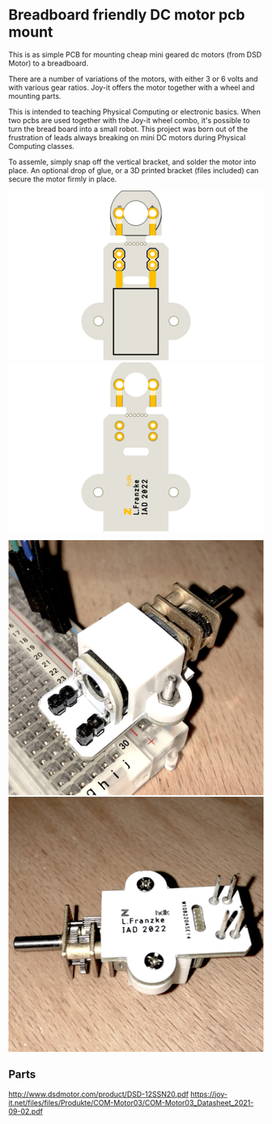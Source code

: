 # Breadboard friendly DC motor pcb mount
This is as simple PCB for mounting cheap mini geared dc motors (from DSD Motor) to a breadboard. 

There are a number of variations of the motors, with either 3 or 6 volts and with various gear ratios. Joy-it offers the motor together with a wheel and mounting parts.

This is intended to teaching Physical Computing or electronic basics. When two pcbs are used together with the Joy-it wheel combo, it's possible to turn the bread board into a small robot. This project was born out of the frustration of leads always breaking on mini DC motors during Physical Computing classes.

To assemle, simply snap off the vertical bracket, and solder the motor into place. An optional drop of glue, or a 3D printed bracket (files included) can secure the motor firmly in place.  

![Image of PCB top](/RAW/DCmotorBreadBoard.png?raw=true)  
![Image of PCB bottom](/RAW/DCmotorBreadBoard2.png?raw=true)  

![Image of assembly top](/RAW/img1.JPG?raw=true)  
![Image of assembly bottom](/RAW/img2.JPG?raw=true)  

## Parts
http://www.dsdmotor.com/product/DSD-12SSN20.pdf
https://joy-it.net/files/files/Produkte/COM-Motor03/COM-Motor03_Datasheet_2021-09-02.pdf

